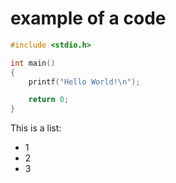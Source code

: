 
# example of a code

```c++
#include <stdio.h>

int main()
{
    printf("Hello World!\n");

    return 0;
}

```

This is a list:

* 1
* 2
* 3
  



